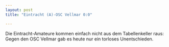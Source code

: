 ```yaml
---
layout: post
title: "Eintracht (A)-OSC Vellmar 0:0"

---
```


Die Eintracht-Amateure kommen einfach nicht aus dem Tabellenkeller raus: Gegen den OSC Vellmar gab es heute nur ein torloses Unentschieden.


